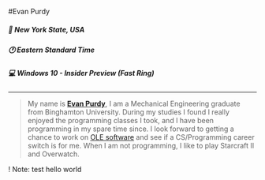#Evan Purdy
##### &#x1F5FD; *New York State, USA*
##### &#x1F550; *Eastern Standard Time*
##### &#x1F4BB; *Windows 10 - Insider Preview (Fast Ring)*
---
>My name is [**Evan Purdy**](https://github.com/waryhermit), I am a Mechanical Engineering graduate from Binghamton University. During my studies I found I really enjoyed the programming classes I took, and I have been programming in my spare time since. I look forward to getting a chance to work on [OLE software](http://www.ole.org/) and see if a CS/Programming career switch is for me. When I am not programming, I like to play Starcraft II and Overwatch.


! Note: test hello world
